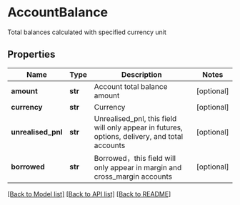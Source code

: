 # AccountBalance

Total balances calculated with specified currency unit
## Properties
Name | Type | Description | Notes
------------ | ------------- | ------------- | -------------
**amount** | **str** | Account total balance amount | [optional] 
**currency** | **str** | Currency | [optional] 
**unrealised_pnl** | **str** | Unrealised_pnl, this field will only appear in futures, options, delivery, and total accounts | [optional] 
**borrowed** | **str** | Borrowed，this field will only appear in margin and cross_margin accounts | [optional] 

[[Back to Model list]](../README.md#documentation-for-models) [[Back to API list]](../README.md#documentation-for-api-endpoints) [[Back to README]](../README.md)


